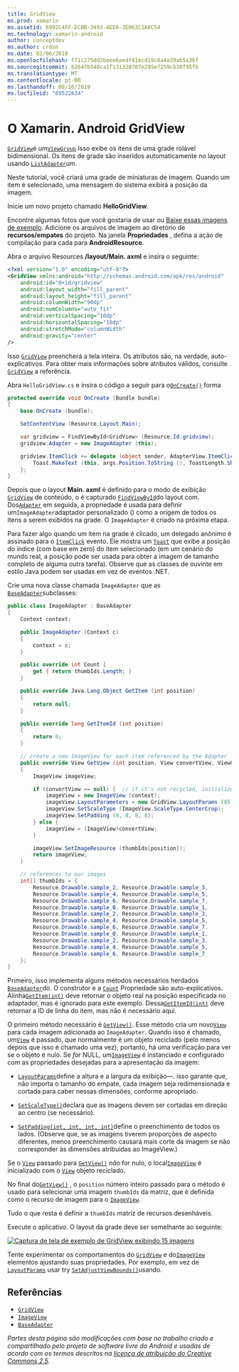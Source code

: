 ```yaml
---
title: GridView
ms.prod: xamarin
ms.assetid: 6992C4FF-ECBB-3493-AEE6-3E063C1A8C54
ms.technology: xamarin-android
author: conceptdev
ms.author: crdun
ms.date: 02/06/2018
ms.openlocfilehash: f71c275dd2beee6aedf41ecd19c8a4a39ab5a36f
ms.sourcegitcommit: 6264fb540ca1f131328707e295e7259cb10f95fb
ms.translationtype: MT
ms.contentlocale: pt-BR
ms.lasthandoff: 08/16/2019
ms.locfileid: "69522634"
---
```

# <a name="xamarinandroid-gridview"></a>O Xamarin. Android GridView

[`GridView`](xref:Android.Widget.GridView)é um[`ViewGroup`](xref:Android.Views.ViewGroup)
Isso exibe os itens de uma grade rolável bidimensional. Os itens de grade são inseridos automaticamente no layout usando [`ListAdapter`](xref:Android.App.ListActivity.ListAdapter)um.

Neste tutorial, você criará uma grade de miniaturas de imagem. Quando um item é selecionado, uma mensagem do sistema exibirá a posição da imagem.

Inicie um novo projeto chamado **HelloGridView**.

Encontre algumas fotos que você gostaria de usar ou [Baixe essas imagens de exemplo](https://developer.android.com/shareables/sample_images.zip). Adicione os arquivos de imagem ao diretório de **recursos/empates** do projeto. Na janela **Propriedades** , defina a ação de compilação para cada para **AndroidResource**.

Abra o arquivo Resources **/layout/Main. axml** e insira o seguinte:

```xml
<?xml version="1.0" encoding="utf-8"?>
<GridView xmlns:android="http://schemas.android.com/apk/res/android"
    android:id="@+id/gridview"
    android:layout_width="fill_parent"
    android:layout_height="fill_parent"
    android:columnWidth="90dp"
    android:numColumns="auto_fit"
    android:verticalSpacing="10dp"
    android:horizontalSpacing="10dp"
    android:stretchMode="columnWidth"
    android:gravity="center"
/>
```

Isso [`GridView`](xref:Android.Widget.GridView) preencherá a tela inteira. Os atributos são, na verdade, auto-explicativos. Para obter mais informações sobre atributos válidos, consulte [`GridView`](xref:Android.Widget.GridView) a referência.

Abra `HelloGridView.cs` e insira o código a seguir para o[`OnCreate()`](xref:Android.App.Activity.OnCreate*)
forma

```csharp
protected override void OnCreate (Bundle bundle)
{
    base.OnCreate (bundle);

    SetContentView (Resource.Layout.Main);

    var gridview = FindViewById<GridView> (Resource.Id.gridview);
    gridview.Adapter = new ImageAdapter (this);

    gridview.ItemClick += delegate (object sender, AdapterView.ItemClickEventArgs args) {
        Toast.MakeText (this, args.Position.ToString (), ToastLength.Short).Show ();
    };
}
```

Depois que o layout **Main. axml** é definido para o modo de exibição [`GridView`](xref:Android.Widget.GridView) de conteúdo, o é capturado [`FindViewById`](xref:Android.App.Activity.FindViewById*)do layout com. Dos[`Adapter`](xref:Android.Widget.AdapterView.RawAdapter)
em seguida, a propriedade é usada para definir um`ImageAdapter`adaptador personalizado () como a origem de todos os itens a serem exibidos na grade. O `ImageAdapter` é criado na próxima etapa.

Para fazer algo quando um item na grade é clicado, um delegado anônimo é assinado para o [`ItemClick`](xref:Android.Widget.AdapterView.ItemClick) evento.
Ele mostra um [`Toast`](xref:Android.Widget.Toast) que exibe a posição do índice (com base em zero) do item selecionado (em um cenário do mundo real, a posição pode ser usada para obter a imagem de tamanho completo de alguma outra tarefa). Observe que as classes de ouvinte em estilo Java podem ser usadas em vez de eventos .NET.

Crie uma nova classe chamada `ImageAdapter` que as [`BaseAdapter`](xref:Android.Widget.BaseAdapter)subclasses:

```csharp
public class ImageAdapter : BaseAdapter
{
    Context context;

    public ImageAdapter (Context c)
    {
        context = c;
    }

    public override int Count {
        get { return thumbIds.Length; }
    }

    public override Java.Lang.Object GetItem (int position)
    {
        return null;
    }

    public override long GetItemId (int position)
    {
        return 0;
    }

    // create a new ImageView for each item referenced by the Adapter
    public override View GetView (int position, View convertView, ViewGroup parent)
    {
        ImageView imageView;

        if (convertView == null) {  // if it's not recycled, initialize some attributes
            imageView = new ImageView (context);
            imageView.LayoutParameters = new GridView.LayoutParams (85, 85);
            imageView.SetScaleType (ImageView.ScaleType.CenterCrop);
            imageView.SetPadding (8, 8, 8, 8);
        } else {
            imageView = (ImageView)convertView;
        }

        imageView.SetImageResource (thumbIds[position]);
        return imageView;
    }

    // references to our images
    int[] thumbIds = {
        Resource.Drawable.sample_2, Resource.Drawable.sample_3,
        Resource.Drawable.sample_4, Resource.Drawable.sample_5,
        Resource.Drawable.sample_6, Resource.Drawable.sample_7,
        Resource.Drawable.sample_0, Resource.Drawable.sample_1,
        Resource.Drawable.sample_2, Resource.Drawable.sample_3,
        Resource.Drawable.sample_4, Resource.Drawable.sample_5,
        Resource.Drawable.sample_6, Resource.Drawable.sample_7,
        Resource.Drawable.sample_0, Resource.Drawable.sample_1,
        Resource.Drawable.sample_2, Resource.Drawable.sample_3,
        Resource.Drawable.sample_4, Resource.Drawable.sample_5,
        Resource.Drawable.sample_6, Resource.Drawable.sample_7
    };
}
```

Primeiro, isso implementa alguns métodos necessários herdados [`BaseAdapter`](xref:Android.Widget.BaseAdapter)do. O construtor e a [`Count`](xref:Android.Widget.BaseAdapter.Count) Propriedade são auto-explicativos. Alinha[`GetItem(int)`](xref:Android.Widget.BaseAdapter.GetItem*)
deve retornar o objeto real na posição especificada no adaptador, mas é ignorado para este exemplo. Dessa[`GetItemId(int)`](xref:Android.Widget.BaseAdapter.GetItemId*)
deve retornar a ID de linha do item, mas não é necessário aqui.

O primeiro método necessário é [`GetView()`](xref:Android.Widget.BaseAdapter.GetView*).
Esse método cria um novo[`View`](xref:Android.Views.View)
para cada imagem adicionada ao `ImageAdapter`. Quando isso é chamado, um[`View`](xref:Android.Views.View)
é passado, que normalmente é um objeto reciclado (pelo menos depois que isso é chamado uma vez), portanto, há uma verificação para ver se o objeto é nulo. Se *for* NULL, um[`ImageView`](xref:Android.Widget.ImageView)
é instanciado e configurado com as propriedades desejadas para a apresentação da imagem:

- [`LayoutParams`](xref:Android.Views.View.LayoutParameters)define a altura e a largura da exibição&mdash;. isso garante que, não importa o tamanho do empate, cada imagem seja redimensionada e cortada para caber nessas dimensões, conforme apropriado.

- [`SetScaleType()`](xref:Android.Widget.ImageView.SetScaleType*)declara que as imagens devem ser cortadas em direção ao centro (se necessário).

- [`SetPadding(int, int, int, int)`](xref:Android.Views.View.SetPadding*)define o preenchimento de todos os lados. (Observe que, se as imagens tiverem proporções de aspecto diferentes, menos preenchimento causará mais corte da imagem se não corresponder às dimensões atribuídas ao ImageView.)

Se o [`View`](xref:Android.Views.View) passado para [`GetView()`](xref:Android.Widget.BaseAdapter.GetView*) *não* for nulo, o local[`ImageView`](xref:Android.Widget.ImageView)
é inicializado com o [`View`](xref:Android.Views.View) objeto reciclado.

No final do[`GetView()`](xref:Android.Widget.BaseAdapter.GetView*)
, o `position` número inteiro passado para o método é usado para selecionar uma imagem `thumbIds` da matriz, que é definida como o recurso de imagem para o [`ImageView`](xref:Android.Widget.ImageView).

Tudo o que resta é definir a `thumbIds` matriz de recursos desenháveis.

Execute o aplicativo. O layout da grade deve ser semelhante ao seguinte:

[![Captura de tela de exemplo de GridView exibindo 15 imagens](grid-view-images/helloviews4.png)](grid-view-images/helloviews4.png#lightbox)

Tente experimentar os comportamentos do [`GridView`](xref:Android.Widget.GridView) e do[`ImageView`](xref:Android.Widget.ImageView)
elementos ajustando suas propriedades. Por exemplo, em vez de [`LayoutParams`](xref:Android.Views.View.LayoutParameters) usar try [`SetAdjustViewBounds()`](xref:Android.Widget.ImageView.SetAdjustViewBounds*)usando.

## <a name="references"></a>Referências

- [`GridView`](xref:Android.Widget.GridView)
- [`ImageView`](xref:Android.Widget.ImageView)
- [`BaseAdapter`](xref:Android.Widget.BaseAdapter)

_Partes desta página são modificações com base no trabalho criado e compartilhado pelo projeto de software livre do Android e usadas de acordo com os termos descritos na [licença de atribuição do Creative Commons 2,5](http://creativecommons.org/licenses/by/2.5/)._
